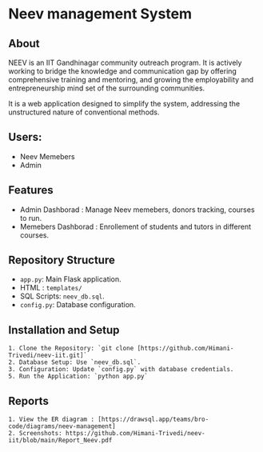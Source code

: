 
# Neev management System

## About

NEEV is an IIT Gandhinagar community outreach program. It is actively working to bridge the knowledge and communication gap by offering comprehensive training and mentoring, and growing the employability and entrepreneurship mind set of the surrounding communities.

It is a web application designed to simplify the system, addressing the unstructured nature of conventional methods.

## Users:
- Neev Memebers
- Admin

## Features
- Admin Dashborad : Manage Neev memebers, donors tracking, courses to run.
- Memebers Dashborad : Enrollement of students and tutors in different courses.


## Repository Structure
- `app.py`: Main Flask application.
- HTML : `templates/` 
- SQL Scripts: `neev_db.sql`.
- `config.py`: Database configuration.

## Installation and Setup
    1. Clone the Repository: `git clone [https://github.com/Himani-Trivedi/neev-iit.git]`
    2. Database Setup: Use `neev_db.sql`.
    3. Configuration: Update `config.py` with database credentials.
    5. Run the Application: `python app.py`

## Reports
    1. View the ER diagram : [https://drawsql.app/teams/bro-code/diagrams/neev-management]
    2. Screenshots: https://github.com/Himani-Trivedi/neev-iit/blob/main/Report_Neev.pdf
